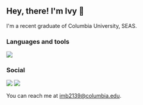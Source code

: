 ## Hey, there! I'm Ivy :herb:

I'm a recent graduate of Columbia University, SEAS.

### Languages and tools

<a href="https://skillicons.dev">
  <img src="https://skillicons.dev/icons?i=c,cpp,py,bash,ocaml,go,java,html,js,jquery,latex,md,gcp,vim,vscode&perline=5" />
</a>

### Social

<a href="https://www.linkedin.com/in/ivy-basseches-b957ba19b"><img src="https://img.shields.io/badge/LinkedIn-0077B5?style=for-the-badge&logo=linkedin&logoColor=white"></a> <a href="https://www.behance.net/ibasseches"><img src="https://img.shields.io/badge/Behance-0054F7?style=for-the-badge&logo=behance&logoColor=white"></a>

You can reach me at imb2139@columbia.edu.
